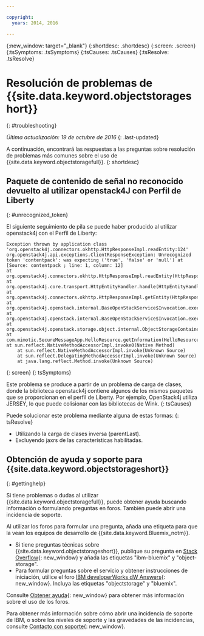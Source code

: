 ```yaml
---

copyright:
  years: 2014, 2016

---
```

{:new_window: target="_blank"}
{:shortdesc: .shortdesc}
{:screen: .screen}
{:tsSymptoms: .tsSymptoms}
{:tsCauses: .tsCauses}
{:tsResolve: .tsResolve}

# Resolución de problemas de {{site.data.keyword.objectstorageshort}}
{: #troubleshooting}

*Última actualización: 19 de octubre de 2016*
{: .last-updated}

A continuación, encontrará las respuestas a las preguntas sobre resolución de problemas más comunes sobre el uso de {{site.data.keyword.objectstoragefull}}.
{: shortdesc}

## Paquete de contenido de señal no reconocido devuelto al utilizar openstack4J con Perfil de Liberty
{: #unrecognized_token}


El siguiente seguimiento de pila se puede haber producido al utilizar openstack4j con el Perfil de Liberty:
```
Exception thrown by application class 'org.openstack4j.connectors.okhttp.HttpResponseImpl.readEntity:124'
org.openstack4j.api.exceptions.ClientResponseException: Unrecognized token 'contentpack': was expecting ('true', 'false' or 'null') at [Source: contentpack ; line: 1, column: 12]
at org.openstack4j.connectors.okhttp.HttpResponseImpl.readEntity(HttpResponseImpl.java:124)
at org.openstack4j.core.transport.HttpEntityHandler.handle(HttpEntityHandler.java:56)
at org.openstack4j.connectors.okhttp.HttpResponseImpl.getEntity(HttpResponseImpl.java:68)
at org.openstack4j.openstack.internal.BaseOpenStackService$Invocation.execute(BaseOpenStackService.java:169)
at org.openstack4j.openstack.internal.BaseOpenStackService$Invocation.execute(BaseOpenStackService.java:163)
at org.openstack4j.openstack.storage.object.internal.ObjectStorageContainerServiceImpl.list(ObjectStorageContainerServiceImpl.java:41)
at com.mimotic.SecureMessageApp.HelloResource.getInformation(HelloResource.java:47)
at sun.reflect.NativeMethodAccessorImpl.invoke0(Native Method)
    at sun.reflect.NativeMethodAccessorImpl.invoke(Unknown Source)
    at sun.reflect.DelegatingMethodAccessorImpl.invoke(Unknown Source)
    at java.lang.reflect.Method.invoke(Unknown Source)
```
{: screen}
{: tsSymptoms}


Este problema se produce a partir de un problema de carga de clases, donde la biblioteca openstack4j contiene algunos de los mismos paquetes que se proporcionan en el perfil de Liberty.  Por ejemplo, OpenStack4j utiliza JERSEY, lo que puede colisionar con las bibliotecas de Wink.
{: tsCauses}


Puede solucionar este problema mediante alguna de estas formas:
{: tsResolve}
  * Utilizando la carga de clases inversa (parentLast).
  * Excluyendo jaxrs de las características habilitadas.


## Obtención de ayuda y soporte para {{site.data.keyword.objectstorageshort}}
{: #gettinghelp}

Si tiene problemas o dudas al utilizar {{site.data.keyword.objectstoragefull}}, puede obtener ayuda buscando información o formulando preguntas en foros. También puede abrir una incidencia de soporte.

Al utilizar los foros para formular una pregunta, añada una etiqueta para que la vean los equipos de desarrollo de {{site.data.keyword.Bluemix_notm}}.

* Si tiene preguntas técnicas sobre {{site.data.keyword.objectstorageshort}}, publique su pregunta en [Stack Overflow](http://stackoverflow.com/search?q=object-storage+ibm-bluemix){: new_window} y añada las etiquetas "ibm-bluemix" y "object-storage".
* Para formular preguntas sobre el servicio y obtener instrucciones de iniciación, utilice el foro [IBM developerWorks dW Answers](https://developer.ibm.com/answers/topics/objectstorage/?smartspace=bluemix){: new_window}. Incluya las etiquetas "objectstorage" y "bluemix".

Consulte [Obtener ayuda](https://console.ng.bluemix.net/docs/support/index.html#getting-help){: new_window} para obtener más información sobre el uso de los foros.

Para obtener más información sobre cómo abrir una incidencia de soporte de IBM, o sobre los niveles de soporte y las gravedades de las incidencias, consulte [Contacto con soporte](https://console.ng.bluemix.net/docs/support/index.html#contacting-support){: new_window}.
